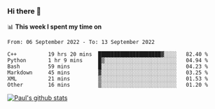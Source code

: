 ### Hi there 👋

📊 **This week I spent my time on**
<!--START_SECTION:waka-->

```text
From: 06 September 2022 - To: 13 September 2022

C++          19 hrs 20 mins  ████████████████████▓░░░░   82.40 %
Python       1 hr 9 mins     █▒░░░░░░░░░░░░░░░░░░░░░░░   04.94 %
Bash         59 mins         █░░░░░░░░░░░░░░░░░░░░░░░░   04.23 %
Markdown     45 mins         ▓░░░░░░░░░░░░░░░░░░░░░░░░   03.25 %
XML          21 mins         ▒░░░░░░░░░░░░░░░░░░░░░░░░   01.53 %
Other        16 mins         ▒░░░░░░░░░░░░░░░░░░░░░░░░   01.20 %
```

<!--END_SECTION:waka-->


[![Paul's github stats](https://github-readme-stats.vercel.app/api?username=mickeyouyou&theme=dracula&show_icons=true)](https://github.com/anuraghazra/github-readme-stats)
